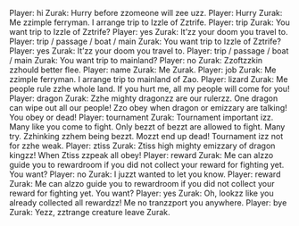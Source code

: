 Player: hi
Zurak: Hurry before zzomeone will zee uzz.
Player: Hurry
Zurak: Me zzimple ferryman. I arrange trip to Izzle of Zztrife.
Player: trip
Zurak: You want trip to Izzle of Zztrife?
Player: yes
Zurak: It’zz your doom you travel to.
Player: trip / passage / boat / main
Zurak: You want trip to Izzle of Zztrife?
Player: yes
Zurak: It’zz your doom you travel to.
Player: trip / passage / boat / main
Zurak: You want trip to mainland?
Player: no
Zurak: Zzoftzzkin zzhould better flee.
Player: name
Zurak: Me Zurak.
Player: job
Zurak: Me zzimple ferryman. I arrange trip to mainland of Zao.
Player: lizard
Zurak: Me people rule zzhe whole land. If you hurt me, all my people will come for you!
Player: dragon
Zurak: Zzhe mighty dragonzz are our rulerzz. One dragon can wipe out all our people! Zzo obey when dragon or emizzary are talking! You obey or dead!
Player: tournament
Zurak: Tournament important izz. Many like you come to fight. Only bezzt of bezzt are allowed to fight. Many try. Zzhinking zzhem being bezzt. Mozzt end up dead! Tournament izz not for zzhe weak.
Player: ztiss
Zurak: Ztiss high mighty emizzary of dragon kingzz! When Ztiss zzpeak all obey!
Player: reward
Zurak: Me can alzzo guide you to rewardroom if you did not collect your reward for fighting yet. You want?
Player: no
Zurak: I juzzt wanted to let you know.
Player: reward
Zurak: Me can alzzo guide you to rewardroom if you did not collect your reward for fighting yet. You want?
Player: yes
Zurak: Oh, lookzz like you already collected all rewardzz! Me no tranzzport you anywhere.
Player: bye
Zurak: Yezz, zztrange creature leave Zurak.
